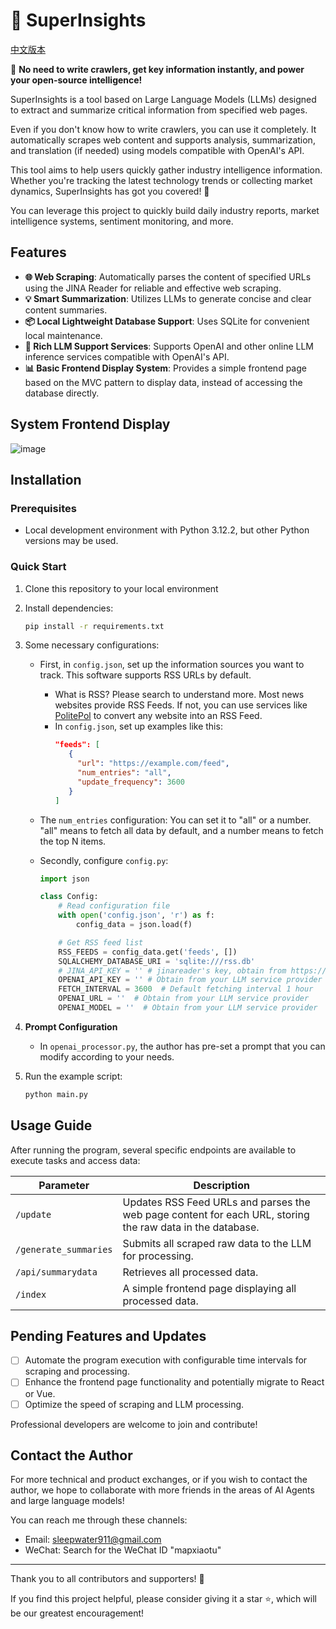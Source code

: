 
# 🚀 SuperInsights

[中文版本](https://github.com/riddle911/SuperInsights/blob/main/README_CN.md)

🚀 **No need to write crawlers, get key information instantly, and power your open-source intelligence!**

SuperInsights is a tool based on Large Language Models (LLMs) designed to extract and summarize critical information from specified web pages. 

Even if you don't know how to write crawlers, you can use it completely. It automatically scrapes web content and supports analysis, summarization, and translation (if needed) using models compatible with OpenAI's API.

This tool aims to help users quickly gather industry intelligence information. Whether you're tracking the latest technology trends or collecting market dynamics, SuperInsights has got you covered! 💪

You can leverage this project to quickly build daily industry reports, market intelligence systems, sentiment monitoring, and more.

## Features

- **🌐 Web Scraping**: Automatically parses the content of specified URLs using the JINA Reader for reliable and effective web scraping.
- **💡 Smart Summarization**: Utilizes LLMs to generate concise and clear content summaries.
- **📦 Local Lightweight Database Support**: Uses SQLite for convenient local maintenance.
- **🔗 Rich LLM Support Services**: Supports OpenAI and other online LLM inference services compatible with OpenAI's API.
- **📊 Basic Frontend Display System**: Provides a simple frontend page based on the MVC pattern to display data, instead of accessing the database directly.

## System Frontend Display

![image](https://github.com/user-attachments/assets/2bf08923-2699-4c1b-8bd9-035a871e76d7)

## Installation

### Prerequisites
- Local development environment with Python 3.12.2, but other Python versions may be used.

### Quick Start

1. Clone this repository to your local environment

2. Install dependencies:
   ```bash
   pip install -r requirements.txt
   ```

3. Some necessary configurations:
   - First, in `config.json`, set up the information sources you want to track. This software supports RSS URLs by default.
     - What is RSS? Please search to understand more. Most news websites provide RSS Feeds. If not, you can use services like [PolitePol](https://politepol.com/) to convert any website into an RSS Feed.
     - In `config.json`, set up examples like this:
       ```json
       "feeds": [
          {
            "url": "https://example.com/feed",
            "num_entries": "all", 
            "update_frequency": 3600 
          }
       ]
       ```
   - The `num_entries` configuration: You can set it to "all" or a number. "all" means to fetch all data by default, and a number means to fetch the top N items.
   
   - Secondly, configure `config.py`:
     ```python
     import json
     
     class Config:
         # Read configuration file
         with open('config.json', 'r') as f:
             config_data = json.load(f)
     
         # Get RSS feed list
         RSS_FEEDS = config_data.get('feeds', [])
         SQLALCHEMY_DATABASE_URI = 'sqlite:///rss.db'
         # JINA_API_KEY = '' # jinareader's key, obtain from https://jina.ai/
         OPENAI_API_KEY = '' # Obtain from your LLM service provider
         FETCH_INTERVAL = 3600  # Default fetching interval 1 hour
         OPENAI_URL = ''  # Obtain from your LLM service provider
         OPENAI_MODEL = ''  # Obtain from your LLM service provider
     ```
5. **Prompt Configuration**
   - In `openai_processor.py`, the author has pre-set a prompt that you can modify according to your needs.

6. Run the example script:
   ```bash
   python main.py
   ```

## Usage Guide

After running the program, several specific endpoints are available to execute tasks and access data:

| Parameter              | Description                                                                 |
|------------------------|-----------------------------------------------------------------------------|
| `/update`              | Updates RSS Feed URLs and parses the web page content for each URL, storing the raw data in the database. |
| `/generate_summaries`  | Submits all scraped raw data to the LLM for processing.                     |
| `/api/summarydata`     | Retrieves all processed data.                                               |
| `/index`               | A simple frontend page displaying all processed data.                       |

## Pending Features and Updates

- [ ] Automate the program execution with configurable time intervals for scraping and processing.
- [ ] Enhance the frontend page functionality and potentially migrate to React or Vue.
- [ ] Optimize the speed of scraping and LLM processing.

Professional developers are welcome to join and contribute!

## Contact the Author

For more technical and product exchanges, or if you wish to contact the author, we hope to collaborate with more friends in the areas of AI Agents and large language models!

You can reach me through these channels:

- Email: sleepwater911@gmail.com
- WeChat: Search for the WeChat ID "mapxiaotu"

---

Thank you to all contributors and supporters! 👏

If you find this project helpful, please consider giving it a star ⭐️, which will be our greatest encouragement!
